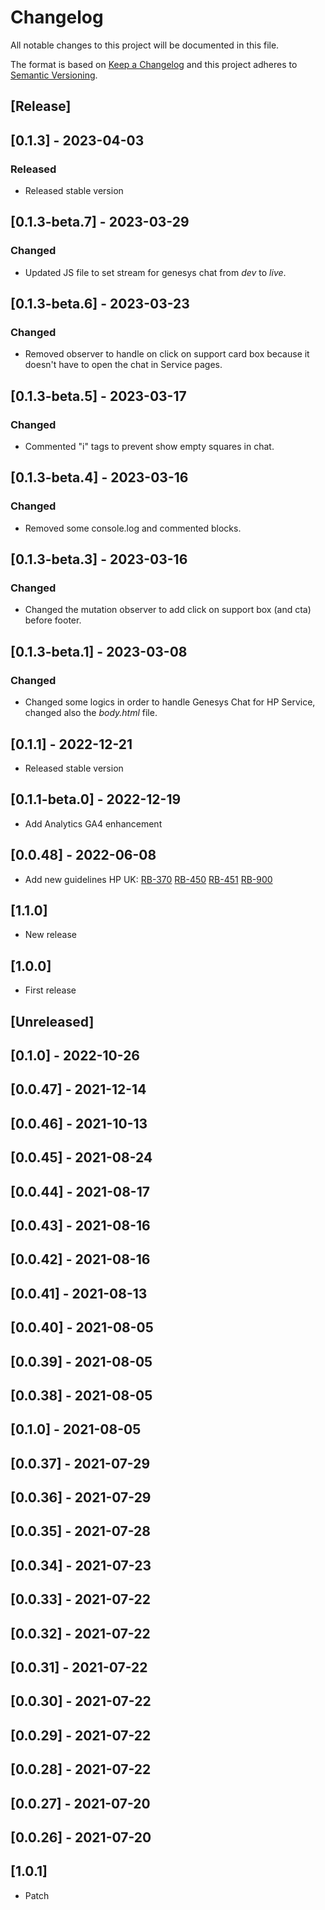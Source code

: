 # Changelog

All notable changes to this project will be documented in this file.

The format is based on [Keep a Changelog](http://keepachangelog.com/en/1.0.0/)
and this project adheres to [Semantic Versioning](http://semver.org/spec/v2.0.0.html).

## [Release]

## [0.1.3] - 2023-04-03

### Released

- Released stable version

## [0.1.3-beta.7] - 2023-03-29

### Changed

- Updated JS file to set stream for genesys chat from _dev_ to _live_.

## [0.1.3-beta.6] - 2023-03-23

### Changed

- Removed observer to handle on click on support card box because it doesn't have to open the chat in Service pages.

## [0.1.3-beta.5] - 2023-03-17

### Changed

- Commented "i" tags to prevent show empty squares in chat.

## [0.1.3-beta.4] - 2023-03-16

### Changed

- Removed some console.log and commented blocks.

## [0.1.3-beta.3] - 2023-03-16

### Changed

- Changed the mutation observer to add click on support box (and cta) before footer.

## [0.1.3-beta.1] - 2023-03-08

### Changed

- Changed some logics in order to handle Genesys Chat for HP Service, changed also the _body.html_ file.

## [0.1.1] - 2022-12-21

- Released stable version

## [0.1.1-beta.0] - 2022-12-19

- Add Analytics GA4 enhancement

## [0.0.48] - 2022-06-08

- Add new guidelines HP UK:
  [RB-370](https://whirlpoolgtm.atlassian.net/browse/RB-370)
  [RB-450](https://whirlpoolgtm.atlassian.net/browse/RB-450)
  [RB-451](https://whirlpoolgtm.atlassian.net/browse/RB-451)
  [RB-900](https://whirlpoolgtm.atlassian.net/browse/RB-900)

## [1.1.0]

- New release

## [1.0.0]

- First release

## [Unreleased]

## [0.1.0] - 2022-10-26

## [0.0.47] - 2021-12-14

## [0.0.46] - 2021-10-13

## [0.0.45] - 2021-08-24

## [0.0.44] - 2021-08-17

## [0.0.43] - 2021-08-16

## [0.0.42] - 2021-08-16

## [0.0.41] - 2021-08-13

## [0.0.40] - 2021-08-05

## [0.0.39] - 2021-08-05

## [0.0.38] - 2021-08-05

## [0.1.0] - 2021-08-05

## [0.0.37] - 2021-07-29

## [0.0.36] - 2021-07-29

## [0.0.35] - 2021-07-28

## [0.0.34] - 2021-07-23

## [0.0.33] - 2021-07-22

## [0.0.32] - 2021-07-22

## [0.0.31] - 2021-07-22

## [0.0.30] - 2021-07-22

## [0.0.29] - 2021-07-22

## [0.0.28] - 2021-07-22

## [0.0.27] - 2021-07-20

## [0.0.26] - 2021-07-20

## [1.0.1]

- Patch
